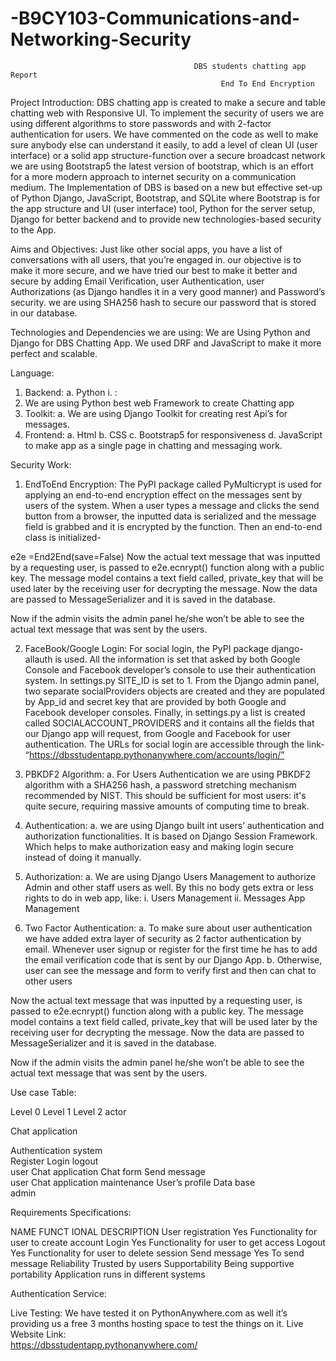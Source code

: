 # -B9CY103-Communications-and-Networking-Security

                                             DBS students chatting app Report
	                                               End To End Encryption


Project Introduction:
			DBS chatting app is created to make a secure and table chatting web with 
Responsive UI. To implement the security of users we are using different algorithms to store passwords and with 2-factor authentication for users. We have commented on the code as well to make sure anybody else can understand it easily, to add a level of clean UI (user interface) or a solid app structure-function over a secure broadcast network we are using Bootstrap5 the latest version of bootstrap, which is an effort for a more modern approach to internet security on a communication medium. The Implementation of DBS is based on a new but effective set-up of Python Django, JavaScript, Bootstrap, and SQLite where Bootstrap is for the app structure and UI (user interface) tool, Python for the server setup, Django for better backend and to provide new technologies-based security to the App. 

Aims and Objectives:
 			Just like other social apps, you have a list of conversations with all users, that you’re engaged in. our objective is to make it more secure, and we have tried our best to make it better and secure by adding Email Verification, user Authentication, user Authorizations (as Django handles it in a very good manner) and Password’s security. we are using SHA256 hash to secure our password that is stored in our database.

Technologies and Dependencies we are using:
 						We are Using Python and Django for DBS Chatting App. We used DRF and JavaScript to make it more perfect and scalable.

Language:
1.	Backend:
a.	Python
i.	:
1.	We are using Python best web Framework to create Chatting app 
2.	Toolkit:
a.	We are using Django Toolkit for creating rest Api’s for messages.
2.	Frontend:
a.	Html
b.	CSS
c.	Bootstrap5 for responsiveness
d.	JavaScript to make app as a single page in chatting and messaging work.

Security Work:



1.	EndToEnd Encryption: The PyPI package called PyMulticrypt is used for applying an end-to-end encryption effect on the messages sent by users of the system. When a user types a message and clicks the send button from a browser, the inputted data is serialized and the message field is grabbed and it is encrypted by the function. Then an end-to-end class is initialized-


e2e =End2End(save=False)
Now the actual text message that was inputted by a requesting user, is passed to e2e.ecnrypt() function along with a public key. The message model contains a text field called, private_key that will be used later by the receiving user for decrypting the message. Now the data are passed to MessageSerializer and it is saved in the database. 

Now if the admin visits the admin panel he/she won’t be able to see the actual text message that was sent by the users.


2.	FaceBook/Google Login: For social login, the PyPI package django-allauth is used. All the information is set that asked by both Google Console and Facebook developer’s console to use their authentication system. In settings.py SITE_ID is set to 1. From the Django admin panel, two separate socialProviders objects are created and they are populated by App_id and secret key that are provided by  both Google and Facebook developer consoles. Finally, in settings.py a list is created called SOCIALACCOUNT_PROVIDERS and it contains all the fields that our Django app will request, from Google and Facebook for user authentication. The URLs for social login are accessible through the link- “https://dbsstudentapp.pythonanywhere.com/accounts/login/”
3.	PBKDF2 Algorithm:
a.	For Users Authentication we are using PBKDF2 algorithm with a SHA256 hash, a password stretching mechanism recommended by NIST. This should be sufficient for most users: it's quite secure, requiring massive amounts of computing time to break.

4.	Authentication:
a.	we are using Django built int users’ authentication and authorization functionalities. It is based on Django Session Framework. Which helps to make authorization easy and making login secure instead of doing it manually.

5.	Authorization:
a.	We are using Django Users Management to authorize Admin and other staff users as well. By this no body gets extra or less rights to do in web app, like:
i.	Users Management 
ii.	Messages App Management

6.	Two Factor Authentication:
a.	To make sure about user authentication we have added extra layer of security as 2 factor authentication by email. Whenever user signup or register for the first time he has to add the email verification code that is sent by our Django App.
b.	Otherwise, user can see the message and form to verify first and then can chat to other users

Now the actual text message that was inputted by a requesting user, is passed to e2e.ecnrypt() function along with a public key. The message model contains a text field called, private_key that will be used later by the receiving user for decrypting the message. Now the data are passed to MessageSerializer and it is saved in the database. 

Now if the admin visits the admin panel he/she won’t be able to see the actual text message that was sent by the users.


Use case Table:


Level 0	Level 1	Level 2	actor


Chat application	

Authentication system	
Register Login logout	
user
Chat
application	Chat form	Send message	
user
Chat
application	
maintenance	User’s profile
Data base	
admin





Requirements Specifications:

NAME	FUNCT IONAL	DESCRIPTION
User
registration	Yes	Functionality for user to create account
Login	Yes	Functionality for user to get access
Logout	Yes	Functionality for user to delete session
Send message	Yes	To send message
Reliability		Trusted by users
Supportability		Being supportive
portability		Application runs in different systems
 
Authentication Service:







Live Testing:
		We have tested it on PythonAnywhere.com as well it’s providing us a free 3 months hosting space to test the things on it.
Live Website Link:  
                                            https://dbsstudentapp.pythonanywhere.com/       
